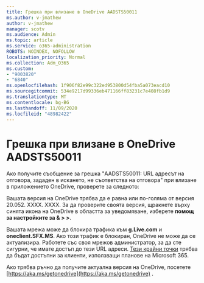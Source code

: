 ```yaml
---
title: Грешка при влизане в OneDrive AADSTS50011
ms.author: v-jmathew
author: v-jmathew
manager: scotv
ms.audience: Admin
ms.topic: article
ms.service: o365-administration
ROBOTS: NOINDEX, NOFOLLOW
localization_priority: Normal
ms.collection: Adm_O365
ms.custom:
- "9003820"
- "6840"
ms.openlocfilehash: 1f906f82e99c322ed953800d54fba5a073eacd10
ms.sourcegitcommit: 534e9217d99336eb471166ff83231c7e408fb1d9
ms.translationtype: MT
ms.contentlocale: bg-BG
ms.lasthandoff: 11/09/2020
ms.locfileid: "48982422"
---
```

# <a name="onedrive-login-error-aadsts50011"></a>Грешка при влизане в OneDrive AADSTS50011

Ако получите съобщение за грешка "AADSTS50011: URL адресът на отговора, зададен в искането, не съответства на отговора" при влизане в приложението OneDrive, проверете за следното:

Вашата версия на OneDrive трябва да е равна или по-голяма от версия 20.052. XXXX. XXXX. За да проверите своята версия, щракнете върху синята икона на OneDrive в областта за уведомяване, изберете **помощ за настройките за & > >**.

Вашата мрежа може да блокира трафика към **g.Live.com** и **oneclient.SFX.MS**. Ако този трафик е блокиран, OneDrive не може да се актуализира. Работете със своя мрежов администратор, за да сте сигурни, че имате достъп до тези URL адреси. [Тези крайни точки](https://docs.microsoft.com/microsoft-365/enterprise/urls-and-ip-address-ranges?view=o365-worldwide) трябва да бъдат достъпни за клиенти, използващи планове на Microsoft 365.

Ако трябва ръчно да получите актуална версия на OneDrive, посетете [https://aka.ms/getonedrive](https://aka.ms/getonedrive) .
